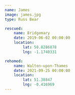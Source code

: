 ```yaml
---
name: James
image: james.jpg
type: Russ Bear

rescued:
    name: Bridgemary
    date: 2019-06-02 00:00:00
    location:
        lat: 50.8286878
        lng: -1.1740331

rehomed:
    name: Walton-upon-Thames
    date: 2021-09-25 00:00:00
    location:
        lat: 51.38847
        lng: -0.416969
---
```

